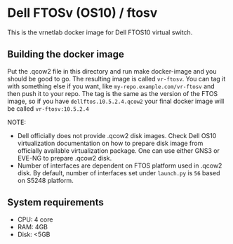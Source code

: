 # Dell FTOSv (OS10) / ftosv

This is the vrnetlab docker image for Dell FTOS10 virtual switch.


## Building the docker image

Put the .qcow2 file in this directory and run make docker-image and you should be good to go. The resulting image is 
called `vr-ftosv`. You can tag it with something else if you want, like `my-repo.example.com/vr-ftosv` and then push it to 
your repo. The tag is the same as the version of the FTOS image, so if you have `dellftos.10.5.2.4.qcow2` your final docker 
image will be called `vr-ftosv:10.5.2.4`

NOTE:

* Dell officially does not provide .qcow2 disk images. Check Dell OS10 virtualization documentation on how to prepare disk image from officially available virtualization package. One can use either GNS3 or EVE-NG to prepare .qcow2 disk.
* Number of interfaces are dependent on FTOS platform used in .qcow2 disk. By default, number of interfaces set under `launch.py` is `56` based on S5248 platform.

## System requirements

* CPU: 4 core
* RAM: 4GB
* Disk: <5GB

